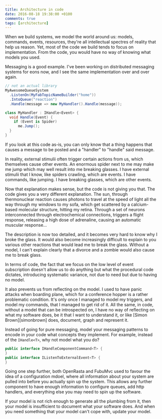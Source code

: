 ```yaml
---
title: Architecture in code
date: 2016-08-18 19:38:00 +0100
comments: true
tags: [architecture]
---
```


When we build systems, we model the world around us: models, commands, events,
resources, they're all intellectual spectres of reality that help us reason. 
Yet, most of the code we build tends to focus on implementation. From the code,
you would have no way of knowing what models you used.

Messaging is a good example. I've been working on distributed messaging systems
for eons now, and I see the same implementation over and over again.

```csharp
// not an actual library
MyAwesomeQueueSystem
  .ListenOn(MyFabTopicNameBuilder("home"))
  .IntoQueue("reaction")
  .Handle(message => new MyHandler().Handle(message));

class MyHandler : IHandle<Event> {
  void Handle(Event) {
    if (Event is Spider)
      me.Jump();
  }
}
```

If you look at this code as-is, you can only know that a thing happens that
causes a message to be posted and a "handler" to "handle" said message.

In reality, external stimulii often trigger certain actions from us, which 
themselves cause other events. An enormous spider next to me may make me jump
which may well result into me breaking glasses. I have external stimulii that
I know, like spiders crawling, which are events. I have commands, like jumping. I have breaking
glasses, which are other events.

Now that explanation makes sense, but the code is not giving you that. The code
gives you a very different explanation. The sun, through thermonuclear reaction
causes photons to travel at the speed of light all the way through my windows to
my sofa, which get scattered by a calcium-based molecular structure, hitting my
retina. Through a set of neurons interconnected through electrochemical
 connections, triggers a flight response, releasing a high dose
of adrenaline, causing an automatic muscular response...

The description is now too detailed, and it becomes very hard to know why I
broke the glass. It would also become increasingly difficult to explain to you
various other reactions that would lead me to break the glass. Without a model,
I can't explain clearly that a divorce and a zombie would also cause me to break
glass.

In terms of code, the fact that we focus on the low level of event subscription
doesn't allow us to do anything but what the procedural code dictates,
introducing systematic variance, not due to need but due to having no model.

It also prevents us from reflecting on the model. I used to have panic attacks
when boarding plane, which for a conference hopper is a rather problematic
condition. It's only once I managed to model my triggers, and model my commands,
that I managed to get rid of it. All the same, in code, without a model that
can be introspected on, I have no way of reflecting on what my software does, 
be it that I want to understand it, or like [Simon Brown][simonbrown] does,
document, graph and represent it.

Instead of going for pure messaging, model your messaging patterns to encode
in your code what concepts they implement. For example, instead of the 
`IHandle<T>`, why not model what you do?

```csharp
public interface IHandleComponentCommand<T> {
}
public interface IListenToExternalEvent<T> {
}
```

Going one step further, both OpenRasta and FubuMvc used to favour the idea of
a configuration mdoel, where all information about your system are pulled into
before you actually spin up the system. This allows any further component to
have enough information to configure queues, add http handlers, and everything
else you may need to spin up the software.

If your model is not rich enough to generate all the plumbing from it, then
your model is insufficient to document what your software does. And when you
need something that your model can't cope with, update your model.